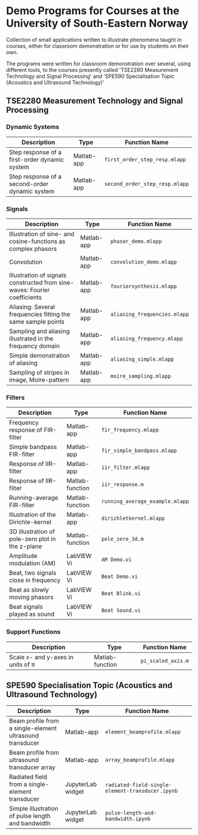 # Demo Programs for Courses at the University of South-Eastern Norway

Collection of small applications written to illustrate phenomena taught in courses, either for classroom demonstration or for use by students on their own.

The programs were written for classroom demonstration over several, using different tools, to the courses presently called  'TSE2280 Measurement Technology and Signal Processing' and 'SPE590 Specialisation Topic (Acoustics and Ultrasound Technology)'

## TSE2280 Measurement Technology and Signal Processing

### Dynamic Systems

| Description  | Type | Function Name | 
| -- | -- | -- | 
| Step response of a first-order dynamic system | Matlab-app | `first_order_step_resp.mlapp` |
| Step response of a second-order dynamic system  | Matlab-app |`second_order_step_resp.mlapp` |

### Signals
| Description  | Type | Function Name | 
| -- | -- | -- | 
| Illustration of sine- and cosine-functions as complex phasors | Matlab-app| `phasor_demo.mlapp` |
| Convolution | Matlab-app |  `convolution_demo.mlapp` |
| Illustration of signals constructed from sine-waves: Fourier coefficients   | Matlab-app | `fouriersynthesis.mlapp` |
| Aliasing: Several frequencies fitting the same sample points                | Matlab-app | `aliasing_frequencies.mlapp` |
| Sampling and aliasing illustrated in the frequency domain                   | Matlab-app | `aliasing_frequency.mlapp` |
| Simple demonstration of aliasing                                            | Matlab-app | `aliasing_simple.mlapp` |
| Sampling of stripes in image, Moire-pattern                                 | Matlab-app |  `moire_sampling.mlapp` |

### Filters
| Description  | Type | Function Name | 
| -- | -- | -- | 
| Frequency response of FIR-filter               | Matlab-app | `fir_frequency.mlapp` |
| Simple bandpass FIR-filter                     | Matlab-app | `fir_simple_bandpass.mlapp` |
| Response of IIR-filter                         | Matlab-app | `iir_filter.mlapp`  |
| Response of IIR-filter                         | Matlab-function | `iir_response.m`  |
| Running-average FIR-filter                     | Matlab-function | `running_average_example.mlapp` |
| Illustration of the Dirichle-kernel            | Matlab-app      |  `dirichletkernel.mlapp` |
| 3D illustration of pole-zero plot in the z-plane| Matlab-function |  `pole_zero_3d.m` |
| Amplitude modulation (AM)                       | LabVIEW Vi       | `AM Demo.vi` |
| Beat, two signals close in frequency            | LabVIEW Vi       | `Beat Demo.vi` |
| Beat as slowly moving phasors                   | LabVIEW Vi       | `Beat Blink.vi`|
| Beat signals played as sound                    | LabVIEW Vi       | `Beat Sound.vi`|

  
### Support Functions
| Description  | Type | Function Name | 
| -- | -- | -- | 
| Scale x- and y-axes in units of &pi; | Matlab-function | `pi_scaled_axis.m` |

## SPE590 Specialisation Topic (Acoustics and Ultrasound Technology)
| Description  | Type | Function Name | 
| -- | -- | -- | 
| Beam profile from a single-element ultrasound transducer    | Matlab-app | `element_beamprofile.mlapp` |
| Beam profile from ultrasound transducer array               | Matlab-app | `array_beamprofile.mlapp`  |
| Radiated field from a single-element transducer | JupyterLab widget |  `radiated-field-single-element-transducer.ipynb` |
| Simple illustration of pulse length and bandwidth                           | JupyterLab widget | `pulse-length-and-bandwidth.ipynb` |
  
